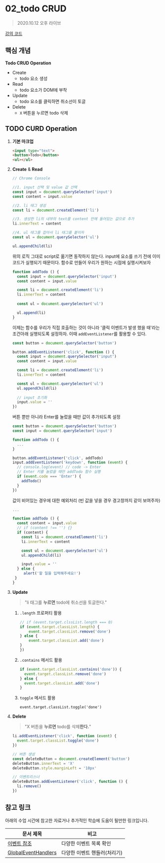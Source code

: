 # 02_todo CRUD

> 2020.10.12 오후 라이브

[강의 코드](https://lab.ssafy.com/ssafy4/javascript)



## 핵심 개념

**Todo CRUD Operation**

- Create
  - todo 요소 생성
- Read
  - todo 요소가 DOM에 부착
- Update
  - todo 요소를 클릭하면 취소선이 토글
- Delete
  - `X` 버튼을 누르면 todo 삭제



## TODO CURD Operation

1. **기본 마크업**

   ```html
   <input type="text">
   <button>Todo</button>
   <ul></ul>
   ```

2. **Create** & **Read**

   ```javascript
   // Chrome Console
   
   //1. input 선택 및 value 값 선택
   const input = document.querySelector('input')
   const content = input.value
   
   //2. li 태그 생성
   const li = document.createElement('li')
   
   //3. 생성한 li의 내부의 text를 content 안에 들어있는 값으로 추가
   li.innerText = content
   
   //4. ul 태그를 잡아서 li 태그를 붙이자
   const ul = document.querySelector('ul')
   
   ul.appendChild(li)
   ```

   위의 로직 그대로 script로 옮기면 동작하지 않는다. input에 요소를 쓰기 전에 이미 코드가 실행되기 때문이다. 함수로 만들어 우리가 원하는 시점에 실행시켜보자

   ```javascript
   function addTodo () {
     const input = document.querySelector('input')
     const content = input.value
   
     const li = document.createElement('li')
     li.innerText = content
     
     const ul = document.querySelector('ul')
   
     ul.append(li)
   }
   ```

   이제는 함수를 우리가 직접 호출하는 것이 아니라 '클릭 이벤트가 발생 했을 때'라는 조건아래 실행되도록 설정하자. 이때 `addEventListener`를 활용할 수 있다.

   ```javascript
   const button = document.querySelector('button')
   
   button.addEventListener('click', function () {
     const input = document.querySelector('input')
     const content = input.value
   
     const li = document.createElement('li')
     li.innerText = content
   
     const ul = document.querySelector('ul')
     ul.appendChild(li)
       
     // input 초기화
     input.value = ''
   })
   ```

   버튼 뿐만 아니라 Enter를 눌렀을 때만 값이 추가되도록 설정

   ```javascript
   const button = document.querySelector('button')
   const input = document.querySelector('input') 
   
   function addTodo () {
     ...
   }
   
   button.addEventListener('click', addTodo)
   input.addEventListener('keydown', function (event) {
     // console.log(event) // code -> Enter 
     // Enter 키를 눌렀을 때만 addTodo 함수 실행
     if (event.code === 'Enter') {
       addTodo()
     }
   })
   ```

   값이 비어있는 경우에 대한 예외처리 (빈 값을 넣을 경우 경고창까지 같이 보여주자)

   ```javascript
   ...
   
   function addTodo () {
     const content = input.value
     // if (content !== '') {}
     if (content) {
       const li = document.createElement('li')
       li.innerText = content 
   
       const ul = document.querySelector('ul')
       ul.appendChild(li)
   
       input.value = ''
     } else {
   		alert('할 일을 입력해주세요!')
   	}
   }
   ```

3. **Update**

   >  "li 태그를 **누르면** todo에 취소선을 토글한다."

   1. `.length` 프로퍼티 활용

      ```javascript
      // if (event.target.clssList.length === 0) 
      if (event.target.classList.length) {
          event.target.classList.remove('done')
      } else {
          event.target.classList.add('done')
      }
      })
      ```

   2. `.contains` 메서드 활용

      ```javascript
      if (event.target.classList.contains('done')) {
        event.target.classList.remove('done')
      } else {
        event.target.classList.add('done')
      }
      ```

   3. `toggle` 메서드 활용

      ```
      event.target.classList.toggle('done')
      ```

4. **Delete**

   >  "X 버튼을 **누르면** todo를 삭제**한다.**"

   ```javascript
   li.addEventListener('click', function (event) {
     event.target.classList.toggle('done')
   })
   
   // 버튼 생성
   const deleteButton = document.createElement('button')
   deleteButton.innerText = 'X'
   deleteButton.style.marginLeft = '10px'
   
   // 이벤트리스너
   deleteButton.addEventListener('click', function () {
     li.remove()
   })
   ```



## 참고 링크

아래의 수업 시간에 참고한 자료거나 추가적인 학습에 도움이 될만한 링크입니다.

| 문서 제목                                                    | 비고                         |
| ------------------------------------------------------------ | ---------------------------- |
| [이벤트 참조](https://developer.mozilla.org/ko/docs/Web/Events) | 다양한 이벤트 목록 확인      |
| [GlobalEventHandlers](https://developer.mozilla.org/ko/docs/Web/API/GlobalEventHandlers) | 다양한 이벤트 핸들러(처리기) |